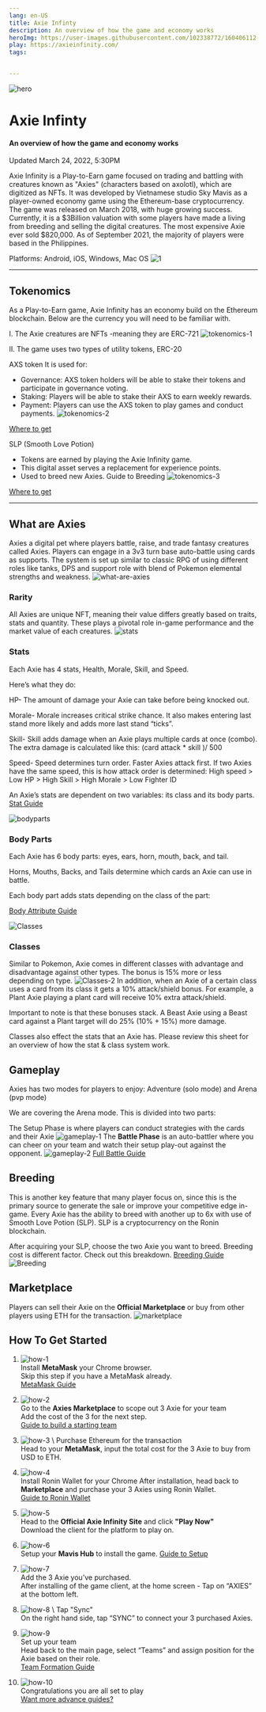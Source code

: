```yaml
---
lang: en-US
title: Axie Infinty
description: An overview of how the game and economy works
heroImg: https://user-images.githubusercontent.com/102338772/160406112-409b1774-6d89-42d4-be4d-cf851ab8b381.jpg
play: https://axieinfinity.com/
tags: 


---
```


![hero](https://user-images.githubusercontent.com/102338772/160406112-409b1774-6d89-42d4-be4d-cf851ab8b381.jpg)

# Axie Infinty 
#### An overview of how the game and economy works
Updated March 24, 2022, 5:30PM

Axie Infinity is a Play-to-Earn game focused on trading and battling with creatures known as "Axies" (characters based on axolotl), which are digitized as NFTs. It was developed by Vietnamese studio Sky Mavis  as a player-owned economy game using the Ethereum-base cryptocurrency. The game was released on March 2018, with huge growing success. Currently, it is a $3Billion valuation with some players have made a living from breeding and selling the digital creatures. The most expensive Axie ever sold $820,000. As of September 2021, the majority of players were based in the Philippines.

Platforms: Android, iOS, Windows, Mac OS
![1](https://user-images.githubusercontent.com/102338772/160502151-e606c173-24ac-4796-8b94-490bb3f63163.jpg)

---

## Tokenomics
As a Play-to-Earn game, Axie Infinity has an economy build on the Ethereum blockchain. 
Below are the currency you will need to be familiar with.

I. The Axie creatures are NFTs -meaning they are ERC-721
![tokenomics-1](https://user-images.githubusercontent.com/102338772/160502216-b3e9608c-5027-49a7-bd16-5350b871d6b6.jpg)

II. The game uses two types of utility tokens, ERC-20


AXS token
It is used for:
- Governance: AXS token holders will be able to stake their tokens and participate in governance voting.
- Staking: Players will be able to stake their AXS to earn weekly rewards.
- Payment: Players can use the AXS token to play games and conduct payments.
![tokenomics-2](https://user-images.githubusercontent.com/102338772/160502187-a3c0b6c0-923a-42c7-a030-abbe10a6cd6b.jpg)

[Where to get]()


SLP (Smooth Love Potion)
- Tokens are earned by playing the Axie Infinity game. 
- This digital asset serves a replacement for experience points. 
- Used to breed new Axies. Guide to Breeding
![tokenomics-3](https://user-images.githubusercontent.com/102338772/160502194-c92d73d1-8b45-480b-8822-7d3036621a90.jpg)

[Where to get]()

---

## What are Axies
Axies a digital pet where players battle, raise, and trade fantasy creatures called Axies. Players can engage in a 3v3 turn base auto-battle using cards as supports. The system is set up similar to classic RPG of using different roles like tanks, DPS and support role with blend of Pokemon elemental strengths and weakness. 
![what-are-axies](https://user-images.githubusercontent.com/102338772/160502200-887f2f13-0a84-4e6b-a838-e78651b59286.jpg)


### Rarity
All Axies are unique NFT, meaning their value differs greatly based on traits, stats and quantity. These plays a pivotal role in-game performance and the market value of each creatures.
![stats](https://user-images.githubusercontent.com/102338772/160502642-b914484d-18a9-4ef2-a8cc-2feb35e42765.jpg)

### Stats
Each Axie has 4 stats, Health, Morale, Skill, and Speed.

Here’s what they do:

HP- The amount of damage your Axie can take before being knocked out.

Morale- Morale increases critical strike chance. It also makes entering last stand more likely and adds more last stand “ticks”.

Skill- Skill adds damage when an Axie plays multiple cards at once (combo). The extra damage is calculated like this: (card attack * skill )/ 500

Speed- Speed determines turn order. Faster Axies attack first. If two Axies have the same speed, this is how attack order is determined: High speed > Low HP > High Skill > High Morale > Low Fighter ID

An Axie’s stats are dependent on two variables: its class and its body parts.
[Stat Guide]()


![bodyparts](https://user-images.githubusercontent.com/102338772/160502732-6f1d1d04-392b-477b-9473-2945a310ae1e.jpg)



### Body Parts
Each Axie has 6 body parts: eyes, ears, horn, mouth, back, and tail.

Horns, Mouths, Backs, and Tails determine which cards an Axie can use in battle.

Each body part adds stats depending on the class of the part:

[Body Attribute Guide]()


![Classes](https://user-images.githubusercontent.com/102338772/160532314-7599d034-1af6-4daf-9bc0-d42444e69a47.jpg)
### Classes
Similar to Pokemon, Axie comes in different classes with advantage and disadvantage	against other types. The bonus is 15% more or less depending on type. 
![Classes-2](https://user-images.githubusercontent.com/102338772/160532406-fe0d061f-0f89-4e71-a726-72dfb1789956.jpg)
In addition, when an Axie of a certain class uses a card from its class it gets a 10% attack/shield bonus. For example, a Plant Axie playing a plant card will receive 10% extra attack/shield.

Important to note is that these bonuses stack. A Beast Axie using a Beast card against a Plant target will do 25% (10% + 15%) more damage.

Classes also effect the stats that an Axie has. Please review this sheet for an overview of how the stat & class system work.

## Gameplay
Axies has two modes for players to enjoy: Adventure (solo mode) and Arena (pvp mode)

We are covering the Arena mode. This is divided into two parts:

The Setup Phase is where players can conduct strategies with the cards and their Axie
![gameplay-1](https://user-images.githubusercontent.com/102338772/160532644-9238cf91-3104-484e-b364-7f362e2f980a.jpg)
The **Battle Phase** is an auto-battler where you can cheer on your team and watch their setup play-out against the opponent.
![gameplay-2](https://user-images.githubusercontent.com/102338772/160532634-b10f520d-2ad5-4eb8-b462-bff7f8b6c90a.jpg)
[Full Battle Guide]()

## Breeding 
This is another key feature that many player focus on, since this is the primary source to generate the sale or improve your competitive edge	in-game. Every Axie has the ability to breed with another up to 6x with use of Smooth Love Potion (SLP). SLP is a cryptocurrency	on the Ronin blockchain.

After acquiring your SLP, choose the two Axie you want to breed. Breeding cost is different factor. Check out this breakdown.
[Breeding Guide]()
![Breeding](https://user-images.githubusercontent.com/102338772/160532761-edcdd56f-956b-4121-ad0b-77a87a08e46b.jpg)
## Marketplace
Players can sell their Axie on the **Official Marketplace** or buy from other players using ETH for the transaction.
![marketplace](https://user-images.githubusercontent.com/102338772/160532799-23fa83af-d819-4bc4-ad80-794cc8620b7c.jpg)

## How To Get Started
1. ![how-1](https://user-images.githubusercontent.com/102338772/160533081-020dc7ab-9f89-4049-9ba9-0c0d73ecb9e2.jpg) \
Install **MetaMask** your Chrome browser. \
Skip this step if you have a MetaMask already.\
[MetaMask Guide]()

2. ![how-2](https://user-images.githubusercontent.com/102338772/160533078-f2d2bc16-742b-4ebb-b02b-b06771803d9d.jpg) \
Go to the **Axies Marketplace** to scope out 3 Axie for your team\
Add the cost of the 3 for the next step.\
[Guide to build a starting team]()

3. ![how-3](https://user-images.githubusercontent.com/102338772/160533077-35833a03-0b35-4ce0-b43b-97f511bbad41.jpg) \ 
Purchase Ethereum for the transaction\
Head to your **MetaMask**, input the total cost for the 3 Axie to buy from USD to ETH.

4. ![how-4](https://user-images.githubusercontent.com/102338772/160533074-5d5b676a-6e53-439f-9485-f80959e04fd9.jpg) \
Install Ronin Wallet for your Chrome
After installation, head back to **Marketplace** and purchase your 3 Axies using Ronin Wallet.\
[Guide to Ronin Wallet]()

5. ![how-5](https://user-images.githubusercontent.com/102338772/160533071-50eaeb2c-788c-4c96-beb2-c4207d84b629.jpg) \
Head to the **Official Axie Infinity Site** and click **"Play Now"**\
Download the client for the platform to play on.

6. ![how-6](https://user-images.githubusercontent.com/102338772/160533067-26e17505-633e-4b3e-9bcf-b0a9c5de4a58.jpg) \
Setup your **Mavis Hub** to install the game. 
[Guide to Setup]()

7. ![how-7](https://user-images.githubusercontent.com/102338772/160533065-12dbe8c7-8c2f-46d9-b96e-f5393f362173.jpg) \
Add the 3 Axie you’ve purchased. \
After installing of the game client, at the home screen - 
Tap on “AXIES” at the bottom left.

8. ![how-8](https://user-images.githubusercontent.com/102338772/160533064-a6281f0e-5fb3-4d67-8fe7-9b5225447835.jpg) \ 
Tap "Sync" \
On the right hand side, tap “SYNC” to connect your 3 purchased Axies.

9. ![how-9](https://user-images.githubusercontent.com/102338772/160533061-c40f139c-c1da-4d35-a39a-dfcf25419998.jpg) \
Set up your team \
Head back to the main page, select “Teams” and assign position for the Axie based on their role. \
[Team Formation Guide]()

10. ![how-10](https://user-images.githubusercontent.com/102338772/160533053-952bcda0-10bb-462c-ab31-dca0ae80fe0e.jpg) \
Congratulations you are all set to play \
[Want more advance guides?]()
